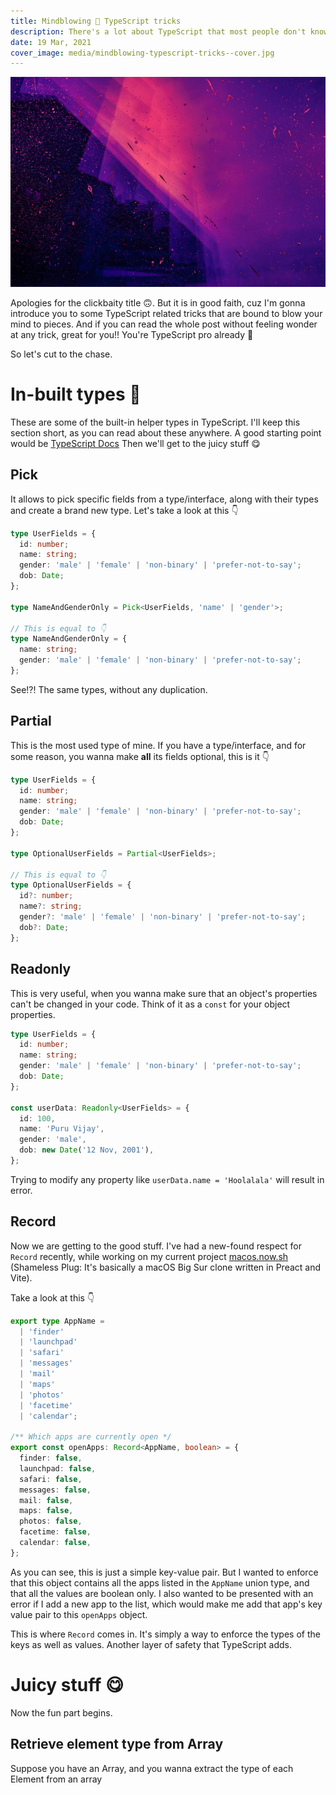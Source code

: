 ```yaml
---
title: Mindblowing 🤯 TypeScript tricks
description: There's a lot about TypeScript that most people don't know. I'll surface some of the "unknown" stuff in this blog post.
date: 19 Mar, 2021
cover_image: media/mindblowing-typescript-tricks--cover.jpg
---
```


![Colorful](../../static/media/mindblowing-typescript-tricks--cover.jpg)

Apologies for the clickbaity title 🙃. But it is in good faith, cuz I'm gonna introduce you to some TypeScript related tricks that are bound to blow your mind to pieces. And if you can read the whole post without feeling wonder at any trick, great for you!! You're TypeScript pro already 🥳

So let's cut to the chase.

# In-built types 🥱

These are some of the built-in helper types in TypeScript. I'll keep this section short, as you can read about these anywhere. A good starting point would be [TypeScript Docs](https://www.typescriptlang.org/docs/handbook/utility-types.html) Then we'll get to the juicy stuff 😋

## Pick

It allows to pick specific fields from a type/interface, along with their types and create a brand new type. Let's take a look at this 👇

```ts
type UserFields = {
  id: number;
  name: string;
  gender: 'male' | 'female' | 'non-binary' | 'prefer-not-to-say';
  dob: Date;
};

type NameAndGenderOnly = Pick<UserFields, 'name' | 'gender'>;

// This is equal to 👇
type NameAndGenderOnly = {
  name: string;
  gender: 'male' | 'female' | 'non-binary' | 'prefer-not-to-say';
};
```

See!?! The same types, without any duplication.

## Partial

This is the most used type of mine. If you have a type/interface, and for some reason, you wanna make **all** its fields optional, this is it 👇

```ts
type UserFields = {
  id: number;
  name: string;
  gender: 'male' | 'female' | 'non-binary' | 'prefer-not-to-say';
  dob: Date;
};

type OptionalUserFields = Partial<UserFields>;

// This is equal to 👇
type OptionalUserFields = {
  id?: number;
  name?: string;
  gender?: 'male' | 'female' | 'non-binary' | 'prefer-not-to-say';
  dob?: Date;
};
```

## Readonly

This is very useful, when you wanna make sure that an object's properties can't be changed in your code. Think of it as a `const` for your object properties.

```ts
type UserFields = {
  id: number;
  name: string;
  gender: 'male' | 'female' | 'non-binary' | 'prefer-not-to-say';
  dob: Date;
};

const userData: Readonly<UserFields> = {
  id: 100,
  name: 'Puru Vijay',
  gender: 'male',
  dob: new Date('12 Nov, 2001'),
};
```

Trying to modify any property like `userData.name = 'Hoolalala'` will result in error.

## Record

Now we are getting to the good stuff. I've had a new-found respect for `Record` recently, while working on my current project [macos.now.sh](https://macos.now.sh) (Shameless Plug: It's basically a macOS Big Sur clone written in Preact and Vite).

Take a look at this 👇

```ts
export type AppName =
  | 'finder'
  | 'launchpad'
  | 'safari'
  | 'messages'
  | 'mail'
  | 'maps'
  | 'photos'
  | 'facetime'
  | 'calendar';

/** Which apps are currently open */
export const openApps: Record<AppName, boolean> = {
  finder: false,
  launchpad: false,
  safari: false,
  messages: false,
  mail: false,
  maps: false,
  photos: false,
  facetime: false,
  calendar: false,
};
```

As you can see, this is just a simple key-value pair. But I wanted to enforce that this object contains all the apps listed in the `AppName` union type, and that all the values are boolean only. I also wanted to be presented with an error if I add a new app to the list, which would make me add that app's key value pair to this `openApps` object.

This is where `Record` comes in. It's simply a way to enforce the types of the keys as well as values. Another layer of safety that TypeScript adds.

# Juicy stuff 😋

Now the fun part begins.

## Retrieve element type from Array

Suppose you have an Array, and you wanna extract the type of each Element from an array
